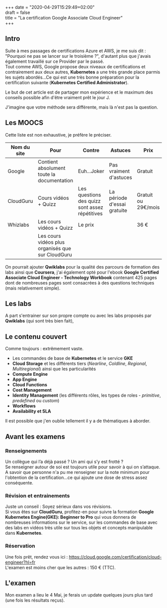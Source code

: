 +++
date = "2020-04-29T15:29:49+02:00"  
draft = false  
title = "La certification Google Associate Cloud Engineer"  
+++

## Intro
Suite à mes passages de certifications Azure et AWS, je me suis dit : "Pourquoi ne pas se lancer sur le troisième ?", d'autant plus que j'avais également travaillé sur ce Provider par le passé.  
Tout comme AWS, Google propose deux niveaux de certifications et contrairement aux deux autres, **Kubernetes** a une très grande place parmis les sujets abordés...Ce qui est une très bonne préparation pour la certification suivante (**Kubernetes Certified Administrator**).  

Le but de cet article est de partager mon expérience et le maximum des conseils possible afin d'être vraiment prêt le jour J.

J'imagine que votre méthode sera différente, mais là n'est pas la question.  

## Les MOOCS
Cette liste est non exhaustive, je préfère le préciser.

| Nom du site | Pour | Contre | Astuces | Prix |
| ----------- | ---- | ------ | ------- | ---- |
| Google | Contient absolument toute la documentation | Euh...Joker | Pas vraiment d'astuces | Gratuit |
| CloudGuru | Cours vidéos + Quizz | Les questions des quizz sont assez répétitives | La période d'essai gratuite | Gratuit ou 29€/mois |
| Whizlabs | Les cours vidéos + Quizz | Le prix | | 36 € |
| | Les cours vidéos plus organisés que sur CloudGuru | | | |

On pourrait ajouter **Qwiklabs** pour la qualité des parcours de formation des labs ainsi que **Coursera**, j'ai également opté pour l'ebook **Google Certified Associate Cloud Engineer - Technology Workbook** contenant 425 pages dont de nombreuses pages sont consacrées à des questions techniques (mais relativement simple).

## Les labs
A part s'entrainer sur son propre compte ou avec les labs proposés par **Qwiklabs** (qui sont très bien fait), 

## Le contenu couvert
Comme toujours : extrêmement vaste.  
- Les commandes de base de **Kubernetes** et le service **GKE**  
- **Cloud Storage** et les différents tiers (*Nearline*, *Coldline*, *Regional*, *Multiregional*) ainsi que les particularités  
- **Compute Engine**  
- **App Engine**  
- **Cloud Functions**   
- **Cost Management**  
- **Identity Management** (les différents rôles, les types de roles - *primitive*, *predefined* ou *custom*)  
- **Workflows**  
- **Availability et SLA**  

Il est possible que j'en oublie tellement il y a de thématiques à aborder.

## Avant les examens
### Renseignements
Un collègue qui l’a déjà passé ? Un ami qui s’y est frotté ?  
Se renseigner autour de soi est toujours utile pour savoir à qui on s’attaque.  
A savoir que personne n'a pu me renseigner sur la note minimum pour l'obtention de la certification...ce qui ajoute une dose de stress assez conséquente.

### Révision et entrainements
Juste un conseil : Soyez sérieux dans vos révisions.  
Si vous êtes sur **CloudGuru**, profitez-en pour suivre la formation **Google Kubernetes Engine(GKE): Beginner to Pro** qui vous donnera de nombreuses informations sur le service, sur les commandes de base avec des labs en vidéos très utile sur tous les objets et concepts manipulable dans **Kubernetes**.  

### Réservation
Une fois prêt, rendez vous ici : https://cloud.google.com/certification/cloud-engineer?hl=fr  
L'examen est moins cher que les autres : 150 € (TTC).  

## L'examen
Mon examen a lieu le 4 Mai, je ferais un update quelques jours plus tard (une fois les résultats reçus).
